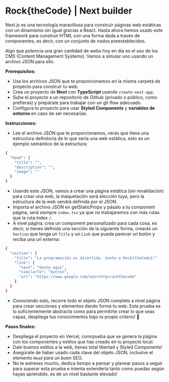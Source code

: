 # Rock{theCode} | Next builder

Next.js es una tecnología maravillosa para construir páginas web estáticas con un dinamismo sin igual gracias a React. Hasta ahora hemos usado este framework para construir HTML con una forma dada a través de componentes, es decir, con un conjunto de nodos preestablecidos.

Algo que potencia una gran cantidad de webs hoy en día es el uso de los CMS (Content Management Systems). Vamos a simular uno usando un archivo JSON para ello.

**Prerequisitos:**

- Usa los archivos JSON que te proporcionamos en la misma carpeta de proyecto para construir tu web.
- Crea un proyecto de **Next** con **TypeScript** usando `create-next-app`.
- Sube el proyecto a un repositorio de Github (privado o público, como prefieras) y prepárate para trabajar con un git flow adecuado.
- Configura tu proyecto para usar **Styled Components** y **variables de entorno** en caso de ser necesarias.

**Instrucciones:**

- Lee el archivo JSON que te proporcionamos, verás que tiene una estructura definitoria de lo que sería una web estática, esto es un ejemplo semántico de la estructura:

```bash
{
  "head": {
    "title": "",
    "description": "",
    "image": ""
  }
}
```

- Usando este JSON, vamos a crear una página estática (sin revalidación) para crear una web, la maquetación será elección tuya, pero la estructura de la web vendrá definida por el JSON.
- Importa el archivo JSON en getStaticProps y pásalo a tu component página, será siempre `index.tsx` ya que no trabajaremos con más rutas que la ruta index `/`.
- A nivel página, crea un component personalizado para cada cosa, es decir, si tienes definida una sección de la siguiente forma, crearás un `Section` que tenga un `Title` y un `Link` que pueda parecer un botón y reciba una url externa:

```bash
{
  "section": {
    "title": "La programación es divertida, únete a Rock{theCode}!"
    "link": {
      "text": "Únete aquí",
      "similarTo": "button",
      "url": "https://www.google.com/search?q=rockthecode"
    }
  }
}
```

- Conociendo esto, recorre todo el objeto JSON completo a nivel página para crear secciones y elementos dando forma tu web. Esta prueba es lo suficientemente abstracta como para permitirte crear lo que seas capaz, despliega tus conocimientos bajo tu propio criterio! 🚀

**Pasos finales:**

- Despliega el proyecto en Vercel, comrpueba que se genera la página con los componentes y estilos que has creado en tu proyecto local.
- Dale buenos estilos a la web, tienes total libertad y Styled Components!
- Asegúrate de haber usado cada clave del objeto JSON, inclusive el elemento `Head` para un buen SEO.
- No te estreses mucho, dedica tiempo a pensar y planear pasos a seguir para superar esta prueba e intenta extenderla tanto como puedas según hayas aprendido, es de un nivel bastante elevado!

